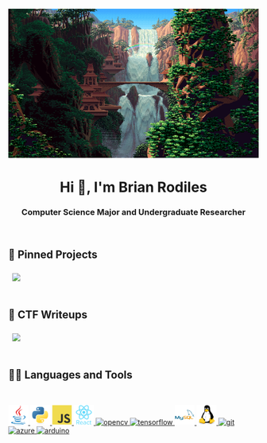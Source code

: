 <p align="center">
<img src="./assets/BannerWaterfall.gif" alt="animated" width="1500" height="300"/>
</p>

<h1 align="center">Hi 👋, I'm Brian Rodiles</h1>
<h3 align="center">Computer Science Major and Undergraduate Researcher</h3>

<br>

## 📌 Pinned Projects

<a href="https://github.com/brianrodiles/AI4ALL-ASL-Translator.git">
  <img align="center" style="margin:0.5rem" src="https://github-readme-stats.vercel.app/api/pin/?username=brianrodiles&repo=AI4ALL-ASL-Translator&title_color=ffffff&text_color=c9cacc&icon_color=4AB197&bg_color=1A2B34" />
</a>

</br>

<br>

## 👾 CTF Writeups

<a href="https://github.com/brianrodiles/LACTF-23.git">
  <img align="center" style="margin:0.5rem" src="https://github-readme-stats.vercel.app/api/pin/?username=brianrodiles&repo=LACTF-23&title_color=ffffff&text_color=c9cacc&icon_color=4AB197&bg_color=1A2B34" />
</a>

</br>

<br>

## 👨‍💻 Languages and Tools

</br>
<p style: "text-align: justify">  

<!--Java--> <a href="https://www.java.com" target="_blank" rel="noreferrer"> <img src="https://raw.githubusercontent.com/devicons/devicon/master/icons/java/java-original.svg" alt="java" width="40" height="40"/> </a> <!--Python--> <a href="https://www.python.org" target="_blank" rel="noreferrer"> <img src="https://raw.githubusercontent.com/devicons/devicon/master/icons/python/python-original.svg" alt="python" width="40" height="40"/> </a> <!--JS--> <a href="https://developer.mozilla.org/en-US/docs/Web/JavaScript" target="_blank" rel="noreferrer"> <img src="https://raw.githubusercontent.com/devicons/devicon/master/icons/javascript/javascript-original.svg" alt="javascript" width="40" height="40"/> </a> <!--React--> <a href="https://reactjs.org/" target="_blank" rel="noreferrer"> <img src="https://raw.githubusercontent.com/devicons/devicon/master/icons/react/react-original-wordmark.svg" alt="react" width="40" height="40"/> </a> <!--OpenCV--> <a href="https://opencv.org/" target="_blank" rel="noreferrer"> <img src="https://www.vectorlogo.zone/logos/opencv/opencv-icon.svg" alt="opencv" width="40" height="40"/> </a> <!--Tensorflow--> <a href="https://www.tensorflow.org" target="_blank" rel="noreferrer"> <img src="https://www.vectorlogo.zone/logos/tensorflow/tensorflow-icon.svg" alt="tensorflow" width="40" height="40"/> </a> <!--MySQL--> <a href="https://www.mysql.com/" target="_blank" rel="noreferrer"> <img src="https://raw.githubusercontent.com/devicons/devicon/master/icons/mysql/mysql-original-wordmark.svg" alt="mysql" width="40" height="40"/> </a> <!--Linux--> <a href="https://www.linux.org/" target="_blank" rel="noreferrer"> <img src="https://raw.githubusercontent.com/devicons/devicon/master/icons/linux/linux-original.svg" alt="linux" width="40" height="40"/> </a>  <!--Git--> <a href="https://git-scm.com/" target="_blank" rel="noreferrer"> <img src="https://www.vectorlogo.zone/logos/git-scm/git-scm-icon.svg" alt="git" width="40" height="40"/> </a>  <!--Azure--> <a href="https://azure.microsoft.com/en-in/" target="_blank" rel="noreferrer"> <img src="https://www.vectorlogo.zone/logos/microsoft_azure/microsoft_azure-icon.svg" alt="azure" width="40" height="40"/> </a> <!--Arduino--> <a href="https://www.arduino.cc/" target="_blank" rel="noreferrer"> <img src="https://cdn.worldvectorlogo.com/logos/arduino-1.svg" alt="arduino" width="40" height="40"/> </a>
